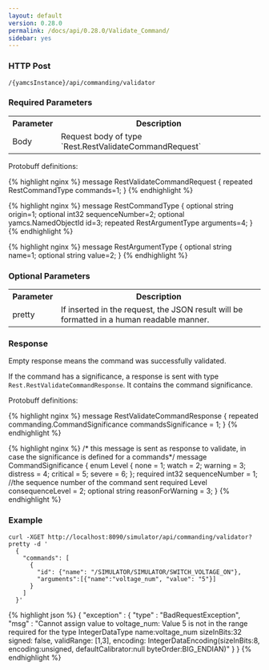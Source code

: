 ```yaml
---
layout: default
version: 0.28.0
permalink: /docs/api/0.28.0/Validate_Command/
sidebar: yes
---
```


### HTTP Post

```
/{yamcsInstance}/api/commanding/validator
```

### Required Parameters

<table class="inline">
    <tr><th>Parameter</th><th>Description</th></tr>
     <tr><td>Body</td><td>Request body of type `Rest.RestValidateCommandRequest`</td></tr>
</table>

Protobuff definitions:

{% highlight nginx %}
message RestValidateCommandRequest {
  repeated RestCommandType commands=1;
}
{% endhighlight %}

{% highlight nginx %}
message RestCommandType {
  optional string origin=1;
  optional int32 sequenceNumber=2;
  optional yamcs.NamedObjectId id=3;
  repeated RestArgumentType arguments=4;
}
{% endhighlight %}

{% highlight nginx %}
message RestArgumentType {
  optional string name=1;
  optional string value=2;
}
{% endhighlight %}


### Optional Parameters

<table class="inline">
    <tr><th>Parameter</th><th>Description</th></tr>
     <tr><td>pretty</td><td>If inserted in the request, the JSON result will be formatted in a human readable manner.</td></tr>
</table>

### Response

Empty response means the command was successfully validated.

If the command has a significance, a response is sent with type `Rest.RestValidateCommandResponse`. It contains the command significance.

Protobuff definitions:

{% highlight nginx %}
message RestValidateCommandResponse {
  repeated commanding.CommandSignificance commandsSignificance = 1;
}
{% endhighlight %}

{% highlight nginx %}
/* this message is sent as response to validate, in case the significance is defined for a commands*/
message CommandSignificance {
    enum Level {
        none = 1;
        watch = 2;
        warning = 3;
        distress = 4;
        critical = 5;
        severe = 6;
    };
   required int32 sequenceNumber = 1; //the sequence number of the command sent
   required Level consequenceLevel = 2;
   optional string reasonForWarning = 3;
}
{% endhighlight %}


### Example

```
curl -XGET http://localhost:8090/simulator/api/commanding/validator?pretty -d '
  {
    "commands": [
      {
        "id": {"name": "/SIMULATOR/SIMULATOR/SWITCH_VOLTAGE_ON"},
        "arguments":[{"name":"voltage_num", "value": "5"}]
      }
    ]
  }'
```

{% highlight json %}
{
  "exception" : {
    "type" : "BadRequestException",
    "msg" : "Cannot assign value to voltage_num: Value 5 is not in the range required for the type IntegerDataType name:voltage_num sizeInBits:32 signed: false, validRange: [1,3], encoding: IntegerDataEncoding(sizeInBits:8, encoding:unsigned, defaultCalibrator:null byteOrder:BIG_ENDIAN)"
  }
}
{% endhighlight %}

